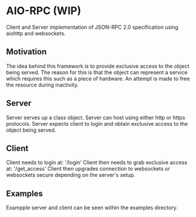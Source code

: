 # AIO-RPC (WIP)
Client and Server implementation of JSON-RPC 2.0 specification using aiohttp and
websockets.

## Motivation
The idea behind this framework is to provide exclusive access to the object
being served. The reason for this is that the object can represent a service
which requires this such as a piece of hardware. An attempt is made to free the
resource during inactivity.

## Server
Server serves up a class object.
Server can host using either http or https protocols.
Server expects client to login and obtain exclusive access to the object being
served.


## Client 
Client needs to login at: '/login'
Client then needs to grab exclusive access at: '/get_access'
Client then upgrades connection to websockets or websockets secure depending on
the server's setup.


## Examples
Exampple server and client can be seen within the examples directory.
